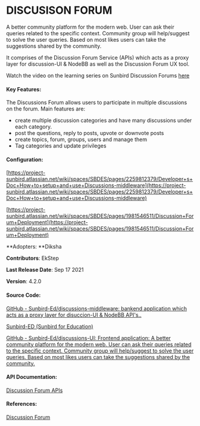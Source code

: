 # DISCUSISON FORUM

A better community platform for the modern web. User can ask their queries related to the specific context. Community group will help/suggest to solve the user queries. Based on most likes users can take the suggestions shared by the community.

It comprises of the Discussion Forum Service (APIs) which acts as a proxy layer for discussion-UI & NodeBB as well as the Discussion Forum UX tool.

Watch the video on the learning series on Sunbird Discussion Forums [here](https://www.youtube.com/watch?v=OGj4qz4OBUY)

#### Key Features:

The Discussions Forum allows users to participate in multiple discussions on the forum. Main features are:

* create multiple discussion categories and have many discussions under each category.
* post the questions, reply to posts, upvote or downvote posts
* create topics, forum, groups, users and manage them
* Tag categories and update privileges

#### Configuration:

[https://project-sunbird.atlassian.net/wiki/spaces/SBDES/pages/2259812379/Developer+s+Doc+How+to+setup+and+use+Discussions-middleware](https://project-sunbird.atlassian.net/wiki/spaces/SBDES/pages/2259812379/Developer+s+Doc+How+to+setup+and+use+Discussions-middleware)

[https://project-sunbird.atlassian.net/wiki/spaces/SBDES/pages/1981546511/Discussion+Forum+Deployment](https://project-sunbird.atlassian.net/wiki/spaces/SBDES/pages/1981546511/Discussion+Forum+Deployment)

**Adopters: **Diksha

**Contributors**: EkStep

**Last Release Date**: Sep 17 2021

**Version**: 4.2.0

#### Source Code:

[GitHub - Sunbird-Ed/discussions-middleware: bankend application which acts as a proxy layer for disuccion-UI & NodeBB API's..](https://github.com/Sunbird-Ed/discussions-middleware)

[Sunbird-ED (Sunbird for Education)](https://github.com/orgs/Sunbird-Ed/repositories?q=nodebb-plugin\&type=\&language=\&sort=)

[GitHub - Sunbird-Ed/discussions-UI: Frontend application: A better community platform for the modern web. User can ask their queries related to the specific context. Community group will help/suggest to solve the user queries. Based on most likes users can take the suggestions shared by the community.](https://github.com/Sunbird-Ed/discussions-UI)

#### API Documentation:

[Discussion Forum APIs](http://docs.sunbird.org/latest/apis/discussionForum/)

#### References:

[Discussion Forum](https://project-sunbird.atlassian.net/wiki/spaces/SBDES/pages/1813577729)

&#x20;
